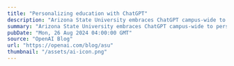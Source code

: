 ```yaml
---
title: "Personalizing education with ChatGPT"
description: "Arizona State University embraces ChatGPT campus-wide to personalize learning, advance research, and prepare students for the future"
summary: "Arizona State University embraces ChatGPT campus-wide to personalize learning, advance research, and prepare students for the future"
pubDate: "Mon, 26 Aug 2024 04:00:00 GMT"
source: "OpenAI Blog"
url: "https://openai.com/blog/asu"
thumbnail: "/assets/ai-icon.png"
---
```


